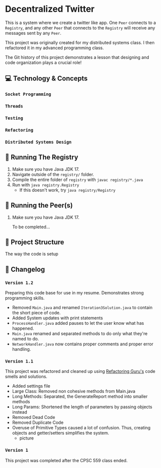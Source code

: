 # Decentralized Twitter

This is a system where we create a twitter like app. One `Peer` connects to a `Registry`, and any other `Peer` that connects to the `Registry` will receive any messages sent by any `Peer`.

This project was originally created for my distributed systems class. I then refactored it in my advanced programming class.

The Git history of this project demonstrates a lesson that designing and code organization plays a crucial role!

## 💻 Technology & Concepts

### `Socket Programming`

### `Threads`

### `Testing`

### `Refactoring`

### `Distributed Systems Design`

## 🏃 Running The Registry

1. Make sure you have Java JDK 17.
2. Navigate outside of the `registry/` folder.
3. Compile the entire folder of `registry` with `javac registry/*.java`
4. Run with `java registry.Registry`
   - If this doesn't work, try `java registry/Registry`

## 🏃 Running the Peer(s)

1. Make sure you have Java JDK 17.

   To be completed...

## 🧭 Project Structure
The way the code is setup 

## 📝 Changelog

### `Version 1.2`

Preparing this code base for use in my resume. Demonstrates strong programming skills.

- Removed `Main.java` and renamed `Iteration3Solution.java` to contain the short piece of code.
- Added System updates with print statements
- `ProcessHandler.java` added pauses to let the user know what has happened.
- `Main.java` renamed and separated methods to do only what they're named to do.
- `NetworkHandler.java` now contains proper comments and proper error handling.


### `Version 1.1`

This project was refactored and cleaned up using [Refactoring Guru's](https://refactoring.guru/refactoring) code smells and solutions.

- Added settings file
- Large Class: Removed non cohesive methods from Main.java
- Long Methods: Separated, the GenerateReport method into smaller methods
- Long Params: Shortened the length of parameters by passing objects instead
- Removed Dead Code
- Removed Duplicate Code
- Overuse of Primitive Types caused a lot of confusion. Thus, creating objects and getter/setters simplifies the system.
  - picture

### `Version 1`

This project was completed after the CPSC 559 class ended.

